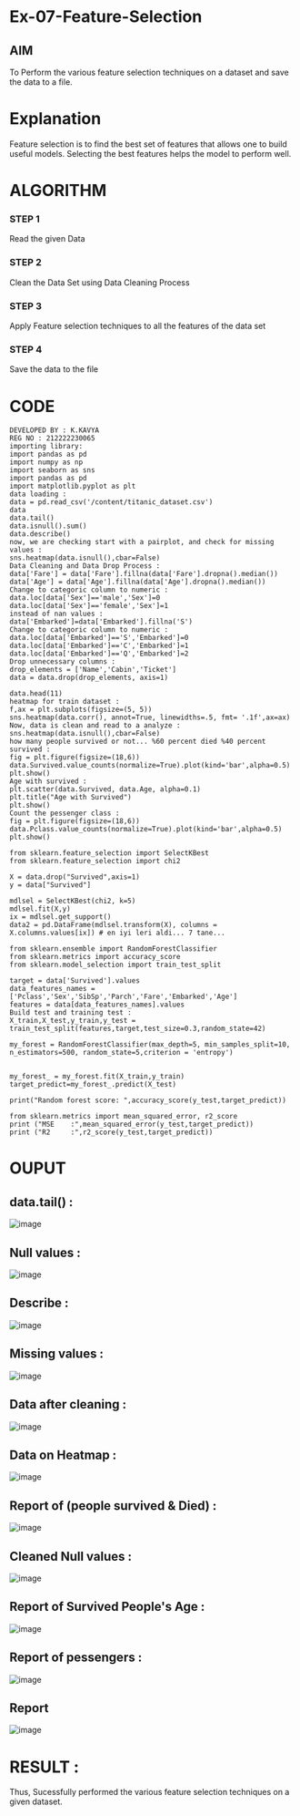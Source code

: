 # Ex-07-Feature-Selection
## AIM
To Perform the various feature selection techniques on a dataset and save the data to a file. 

# Explanation
Feature selection is to find the best set of features that allows one to build useful models.
Selecting the best features helps the model to perform well. 

# ALGORITHM
### STEP 1
Read the given Data
### STEP 2
Clean the Data Set using Data Cleaning Process
### STEP 3
Apply Feature selection techniques to all the features of the data set
### STEP 4
Save the data to the file


# CODE
```
DEVELOPED BY : K.KAVYA
REG NO : 212222230065
importing library:
import pandas as pd
import numpy as np
import seaborn as sns
import pandas as pd
import matplotlib.pyplot as plt
data loading :
data = pd.read_csv('/content/titanic_dataset.csv')
data
data.tail()
data.isnull().sum()
data.describe()
now, we are checking start with a pairplot, and check for missing values :
sns.heatmap(data.isnull(),cbar=False)
Data Cleaning and Data Drop Process :
data['Fare'] = data['Fare'].fillna(data['Fare'].dropna().median())
data['Age'] = data['Age'].fillna(data['Age'].dropna().median())
Change to categoric column to numeric :
data.loc[data['Sex']=='male','Sex']=0
data.loc[data['Sex']=='female','Sex']=1
instead of nan values :
data['Embarked']=data['Embarked'].fillna('S')
Change to categoric column to numeric :
data.loc[data['Embarked']=='S','Embarked']=0
data.loc[data['Embarked']=='C','Embarked']=1
data.loc[data['Embarked']=='Q','Embarked']=2
Drop unnecessary columns :
drop_elements = ['Name','Cabin','Ticket']
data = data.drop(drop_elements, axis=1)

data.head(11)
heatmap for train dataset :
f,ax = plt.subplots(figsize=(5, 5))
sns.heatmap(data.corr(), annot=True, linewidths=.5, fmt= '.1f',ax=ax)
Now, data is clean and read to a analyze :
sns.heatmap(data.isnull(),cbar=False)
how many people survived or not... %60 percent died %40 percent survived :
fig = plt.figure(figsize=(18,6))
data.Survived.value_counts(normalize=True).plot(kind='bar',alpha=0.5)
plt.show()
Age with survived :
plt.scatter(data.Survived, data.Age, alpha=0.1)
plt.title("Age with Survived")
plt.show()
Count the pessenger class :
fig = plt.figure(figsize=(18,6))
data.Pclass.value_counts(normalize=True).plot(kind='bar',alpha=0.5)
plt.show()

from sklearn.feature_selection import SelectKBest
from sklearn.feature_selection import chi2

X = data.drop("Survived",axis=1)
y = data["Survived"]

mdlsel = SelectKBest(chi2, k=5)
mdlsel.fit(X,y)
ix = mdlsel.get_support()
data2 = pd.DataFrame(mdlsel.transform(X), columns = X.columns.values[ix]) # en iyi leri aldi... 7 tane...

from sklearn.ensemble import RandomForestClassifier
from sklearn.metrics import accuracy_score
from sklearn.model_selection import train_test_split

target = data['Survived'].values
data_features_names = ['Pclass','Sex','SibSp','Parch','Fare','Embarked','Age']
features = data[data_features_names].values
Build test and training test :
X_train,X_test,y_train,y_test = train_test_split(features,target,test_size=0.3,random_state=42)

my_forest = RandomForestClassifier(max_depth=5, min_samples_split=10, n_estimators=500, random_state=5,criterion = 'entropy')


my_forest_ = my_forest.fit(X_train,y_train)
target_predict=my_forest_.predict(X_test)

print("Random forest score: ",accuracy_score(y_test,target_predict))

from sklearn.metrics import mean_squared_error, r2_score
print ("MSE    :",mean_squared_error(y_test,target_predict))
print ("R2     :",r2_score(y_test,target_predict))
```
# OUPUT
## data.tail() :
![image](https://github.com/kavyasenthamarai/Ex-07-Feature-Selection/assets/118668727/6c247025-6723-41f5-b604-f349ec1076f3)
## Null values :
![image](https://github.com/kavyasenthamarai/Ex-07-Feature-Selection/assets/118668727/ecd712c2-cf13-49e1-84d2-2f226f77fd2c)
## Describe :
![image](https://github.com/kavyasenthamarai/Ex-07-Feature-Selection/assets/118668727/8661efff-8d9d-424e-b0bf-b9b448c69d9a)
## Missing values :
![image](https://github.com/kavyasenthamarai/Ex-07-Feature-Selection/assets/118668727/d23e1b42-57e9-48b6-aabe-456bab54db41)
## Data after cleaning :
![image](https://github.com/kavyasenthamarai/Ex-07-Feature-Selection/assets/118668727/3c8ab13b-8c58-4309-b3c0-ee4b31596c9d)
## Data on Heatmap :
![image](https://github.com/kavyasenthamarai/Ex-07-Feature-Selection/assets/118668727/5b832958-7960-4786-a2b2-4749a61804c2)
## Report of (people survived & Died) :
![image](https://github.com/kavyasenthamarai/Ex-07-Feature-Selection/assets/118668727/5e01b6f0-5b58-46f6-8afd-a6b7ff2aae3b)
## Cleaned Null values :
![image](https://github.com/kavyasenthamarai/Ex-07-Feature-Selection/assets/118668727/35f9a2fa-4a7f-4343-b02b-ac8112382641)
## Report of Survived People's Age :
![image](https://github.com/kavyasenthamarai/Ex-07-Feature-Selection/assets/118668727/a14835a6-94bf-418f-921c-ab802a244672)
## Report of pessengers :
![image](https://github.com/kavyasenthamarai/Ex-07-Feature-Selection/assets/118668727/44bae5e0-8ce0-4f6b-8790-77c7df98e224)
## Report
![image](https://github.com/kavyasenthamarai/Ex-07-Feature-Selection/assets/118668727/56081032-86cc-4308-8b0a-744bd2017815)
# RESULT :
Thus, Sucessfully performed the various feature selection techniques on a given dataset.



